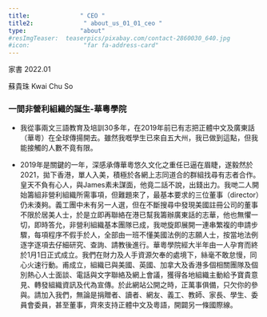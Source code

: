 ```yaml
---
title:              " CEO "
title2:              " about_us_01_01_ceo "
type:               "about"
#resImgTeaser:  teaserpics/pixabay.com/contact-2860030_640.jpg
#icon:               "far fa-address-card"
---
```




家書       2022.01

蘇貴珠     Kwai Chu So


### __一間非營利組織的誕生-華粵學院__

* 我從事兩文三語教育及培訓30多年，在2019年前已有志把正體中文及廣東話（華粵）在全球傳揚開去。雖然我嘅學生已來自五大州，我已做到這點，但我能接觸的人數不竟有限。

* 2019年是關鍵的一年，深感承傳華粵悠久文化之重任已逼在眉睫，遂毅然於2021，拋下香港，單人入美，積極於各網上志同道合的群組找尋有志者合作。皇天不負有心人，與James素未謀面，他竟二話不說，出錢出力。我哋二人開始籌組非營利組織所需事項，但難題來了，最基本要求的三位董事（director）仍未湊夠。義工團中未有另一人選，但在不斷搜尋中發現美國註冊公司的董事不限於居美人士，於是立即再聯絡在港已幫我籌辦廣東話的志華，他也無懼一切，即時答允，非營利組織基本團隊已成，我哋旋即展開一連串繁複的申請步驟，每項程序不假手於人，全部由一班不懂美國法例的志願人士，按當地法例逐字逐項去仔細研究、查詢、請教後進行。華粵學院經大半年由一人孕育而終於1月1日正式成立。我們在財力及人手資源欠奉的處境下，絲毫不敢怠慢，同心火速行動。甫成立，組織已與美國、英國、加拿大及香港多個相關團隊及個別熱心人士面談、電話與文字聯絡及網上會議，獲得各地組織主動給予寶貴意見、轉發組織資訊及代為宣傳。於此網站公開之時，正萬事俱備，只欠你的參與。請加入我們，無論是捐贈者、讀者、網友、義工、教師、家長、學生、委員會委員，甚至董事，齊來支持正體中文及粵語，開闢另一條國際線。
